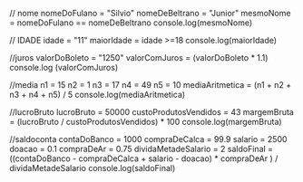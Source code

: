 // nome 
nomeDoFulano = "Silvio"
nomeDeBeltrano = "Junior"
mesmoNome = nomeDoFulano == nomeDeBeltrano
console.log(mesmoNome)

// IDADE
idade = "11"
maiorIdade = idade >=18
console.log(maiorIdade)

//juros
valorDoBoleto = "1250"
valorComJuros = (valorDoBoleto * 1.1)
console.log (valorComJuros) 

//media
n1 = 15
n2 = 1
n3 = 17
n4 = 49
n5 = 10
mediaAritmetica = (n1 + n2 + n3 + n4 + n5) / 5
console.log(mediaAritmetica) 

//lucroBruto
lucroBruto = 50000
custoProdutosVendidos = 43
margemBruta = (lucroBruto / custoProdutosVendidos) * 100
console.log(margemBruta)

//saldoconta
contaDoBanco = 1000
compraDeCalca = 99.9
salario = 2500
doacao = 0.1
compraDeAr = 0.75
dividaMetadeSalario = 2
saldoFinal = ((contaDoBanco - compraDeCalca + salario - doacao) * compraDeAr ) / dividaMetadeSalario
console.log(saldoFinal)
